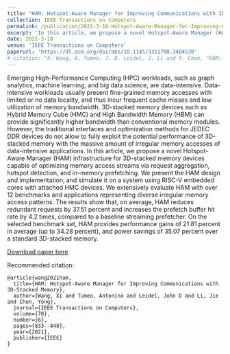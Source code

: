 ```yaml
---
title: "HAM: Hotspot-Aware Manager for Improving Communications with 3D-Stacked Memory"
collection: IEEE Transactions on Computers
permalink: /publication/2021-3-18-Hotspot-Aware-Manager-for-Improving-Communications-with-3D-Stacked-Memory
excerpt: 'In this article, we propose a novel Hotspot-Aware Manager (HAM) infrastructure for 3D-stacked memory devices capable of optimizing memory access streams via request aggregation, hotspot detection, and in-memory prefetching. We present the HAM design and implementation, and simulate it on a system using RISC-V embedded cores with attached HMC devices. We extensively evaluate HAM with over 12 benchmarks and applications representing diverse irregular memory access patterns. The results show that, on average, HAM reduces redundant requests by 37.51 percent and increases the prefetch buffer hit rate by 4.2 times, compared to a baseline streaming prefetcher. On the selected benchmark set, HAM provides performance gains of 21.81 percent in average (up to 34.28 percent), and power savings of 35.07 percent over a standard 3D-stacked memory.'
date: 2021-3-18
venue: 'IEEE Transactions on Computers'
paperurl: 'https://dl.acm.org/doi/abs/10.1145/3311790.3404538'
# citation: 'X. Wang, A. Tumeo, J. D. Leidel, J. Li and Y. Chen, "HAM: Hotspot-Aware Manager for Improving Communications With 3D-Stacked Memory," in IEEE Transactions on Computers, vol. 70, no. 6, pp. 833-848, 1 June 2021, doi: 10.1109/TC.2021.3066982.'
---
```

Emerging High-Performance Computing (HPC) workloads, such as graph analytics, machine learning, and big data science, are data-intensive. Data-intensive workloads usually present fine-grained memory accesses with limited or no data locality, and thus incur frequent cache misses and low utilization of memory bandwidth. 3D-stacked memory devices such as Hybrid Memory Cube (HMC) and High Bandwidth Memory (HBM) can provide significantly higher bandwidth than conventional memory modules. However, the traditional interfaces and optimization methods for JEDEC DDR devices do not allow to fully exploit the potential performance of 3D-stacked memory with the massive amount of irregular memory accesses of data-intensive applications. In this article, we propose a novel Hotspot-Aware Manager (HAM) infrastructure for 3D-stacked memory devices capable of optimizing memory access streams via request aggregation, hotspot detection, and in-memory prefetching. We present the HAM design and implementation, and simulate it on a system using RISC-V embedded cores with attached HMC devices. We extensively evaluate HAM with over 12 benchmarks and applications representing diverse irregular memory access patterns. The results show that, on average, HAM reduces redundant requests by 37.51 percent and increases the prefetch buffer hit rate by 4.2 times, compared to a baseline streaming prefetcher. On the selected benchmark set, HAM provides performance gains of 21.81 percent in average (up to 34.28 percent), and power savings of 35.07 percent over a standard 3D-stacked memory.

[Download paper here](https://artlands.github.io/files/wang-tc-2021.pdf)

Recommended citation: 

```
@article{wang2021ham,
  title={HAM: Hotspot-Aware Manager for Improving Communications with 3D-Stacked Memory},
  author={Wang, Xi and Tumeo, Antonino and Leidel, John D and Li, Jie and Chen, Yong},
  journal={IEEE Transactions on Computers},
  volume={70},
  number={6},
  pages={833--848},
  year={2021},
  publisher={IEEE}
}
```